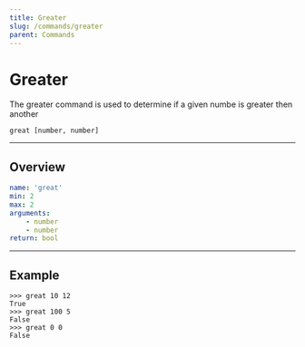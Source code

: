 ```yaml
---
title: Greater
slug: /commands/greater
parent: Commands
---
```


# Greater
The greater command is used to determine if a given numbe is greater then another
```
great [number, number]
```
---
## Overview
```yaml
name: 'great'
min: 2
max: 2
arguments:
    - number
    - number
return: bool
```
---
## Example 
```
>>> great 10 12
True
>>> great 100 5
False
>>> great 0 0
False
```